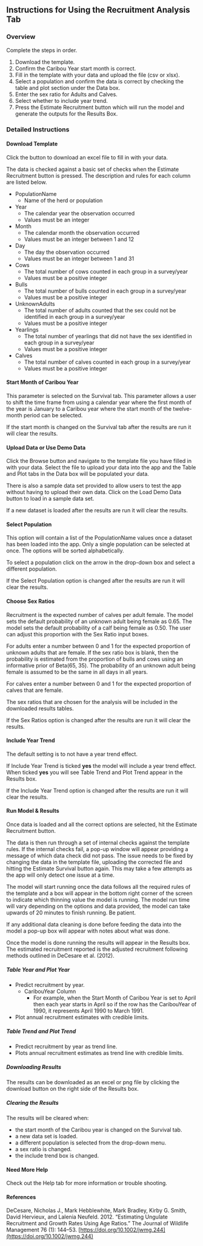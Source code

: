 <!---
# Copyright 2023 Environment and Climate Change Canada
#
# Licensed under the Apache License, Version 2.0 (the "License");
# you may not use this file except in compliance with the License.
# You may obtain a copy of the License at
#
# http://www.apache.org/licenses/LICENSE-2.0
#
# Unless required by applicable law or agreed to in writing, software
# distributed under the License is distributed on an "AS IS" BASIS,
# WITHOUT WARRANTIES OR CONDITIONS OF ANY KIND, either express or implied.
# See the License for the specific language governing permissions and
# limitations under the License.
-->

## Instructions for Using the Recruitment Analysis Tab

### Overview

Complete the steps in order. 

1. Download the template.
2. Confirm the Caribou Year start month is correct.
3. Fill in the template with your data and upload the file (csv or xlsx).
4. Select a population and confirm the data is correct by checking the table and plot section under the Data box.
5. Enter the sex ratio for Adults and Calves.
6. Select whether to include year trend.
7. Press the Estimate Recruitment button which will run the model and generate the outputs for the Results Box.

### Detailed Instructions

#### Download Template

Click the button to download an excel file to fill in with your data.

The data is checked against a basic set of checks when the Estimate Recruitment button is pressed. 
The description and rules for each column are listed below.

- PopulationName
  - Name of the herd or population
- Year
  - The calendar year the observation occurred 
  - Values must be an integer
- Month
  - The calendar month the observation occurred
  - Values must be an integer between 1 and 12
- Day
  - The day the observation occurred
  - Values must be an integer between 1 and 31
- Cows
  - The total number of cows counted in each group in a survey/year
  - Values must be a positive integer
- Bulls
  - The total number of bulls counted in each group in a survey/year
  - Values must be a positive integer
- UnknownAdults
  - The total number of adults counted that the sex could not be identified in each group in a survey/year
  - Values must be a positive integer
- Yearlings
  - The total number of yearlings that did not have the sex identified in each group in a survey/year
  - Values must be a positive integer
- Calves
  - The total number of calves counted in each group in a survey/year
  - Values must be a positive integer

#### Start Month of Caribou Year

This parameter is selected on the Survival tab.
This parameter allows a user to shift the time frame from using a calendar year where the first month of the year is January to a Caribou year where the start month of the twelve-month period can be selected.

If the start month is changed on the Survival tab after the results are run it will clear the results.

#### Upload Data or Use Demo Data

Click the Browse button and navigate to the template file you have filled in with your data. 
Select the file to upload your data into the app and the Table and Plot tabs in the Data box will be populated your data. 

There is also a sample data set provided to allow users to test the app without having to upload their own data.
Click on the Load Demo Data button to load in a sample data set. 

If a new dataset is loaded after the results are run it will clear the results.

#### Select Population

This option will contain a list of the PopulationName values once a dataset has been loaded into the app.
Only a single population can be selected at once.
The options will be sorted alphabetically.

To select a population click on the arrow in the drop-down box and select a different population. 

If the Select Population option is changed after the results are run it will clear the results.

#### Choose Sex Ratios

Recruitment is the expected number of calves per adult female.
The model sets the default probability of an unknown adult being female as 0.65.
The model sets the default probability of a calf being female as 0.50.
The user can adjust this proportion with the Sex Ratio input boxes.

For adults enter a number between 0 and 1 for the expected proportion of unknown adults that are female.
If the sex ratio box is blank, then the probability is estimated from the proportion of bulls and cows using an informative prior of Beta(65, 35).
The probability of an unknown adult being female is assumed to be the same in all days in all years.

For calves enter a number between 0 and 1 for the expected proportion of calves that are female. 

The sex ratios that are chosen for the analysis will be included in the downloaded results tables. 

If the Sex Ratios option is changed after the results are run it will clear the results.

#### Include Year Trend

The default setting is to not have a year trend effect. 

If Include Year Trend is ticked **yes** the model will include a year trend effect.
When ticked **yes** you will see Table Trend and Plot Trend appear in the Results box.

If the Include Year Trend option is changed after the results are run it will clear the results.

#### Run Model & Results

Once data is loaded and all the correct options are selected, hit the Estimate Recruitment button.

The data is then run through a set of internal checks against the template rules.
If the internal checks fail, a pop-up window will appear providing a message of which data check did not pass.
The issue needs to be fixed by changing the data in the template file, uploading the corrected file and hitting the Estimate Survival button again.
This may take a few attempts as the app will only detect one issue at a time. 

The model will start running once the data follows all the required rules of the template and a box will appear in the bottom right corner of the screen to indicate which thinning value the model is running. 
The model run time will vary depending on the options and data provided, the model can  take upwards of 20 minutes to finish running. 
Be patient. 

If any additional data cleaning is done before feeding the data into the model a pop-up box will appear with notes about what was done. 

Once the model is done running the results will appear in the Results box. 
The estimated recruitment reported is the adjusted recruitment following methods outlined in DeCesare et al. (2012).

##### Table Year and Plot Year

- Predict recruitment by year.
  - CaribouYear Column
    - For example, when the Start Month of Caribou Year is set to April then each year starts in April so if the row has the CaribouYear of 1990, it represents April 1990 to March 1991.
- Plot annual recruitment estimates with credible limits.

##### Table Trend and Plot Trend

- Predict recruitment by year as trend line.
- Plots annual recruitment estimates as trend line with credible limits.

##### Downloading Results

The results can be downloaded as an excel or png file by clicking the download button on the right side of the Results box.

##### Clearing the Results

The results will be cleared when:

- the start month of the Caribou year is changed on the Survival tab.
- a new data set is loaded.
- a different population is selected from the drop-down menu.
- a sex ratio is changed.
- the include trend box is changed. 

#### Need More Help

Check out the Help tab for more information or trouble shooting. 

#### References

DeCesare, Nicholas J., Mark Hebblewhite, Mark Bradley, Kirby G. Smith,
David Hervieux, and Lalenia Neufeld. 2012. “Estimating Ungulate
Recruitment and Growth Rates Using Age Ratios.” The Journal of Wildlife
Management 76 (1): 144–53. [https://doi.org/10.1002/jwmg.244](https://doi.org/10.1002/jwmg.244)

